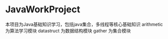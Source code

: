 # JavaWorkProject
本项目为Java基础知识学习，包括java集合，多线程等核心基础知识
arithmetic 为算法学习模块
datastruct 为数据结构模块
gather     为集合模块
